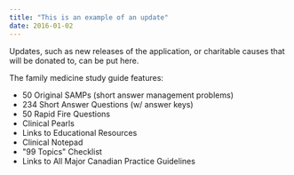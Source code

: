 ```yaml
---
title: "This is an example of an update"
date: 2016-01-02
---
```


Updates, such as new releases of the application, or charitable causes that will be donated to, can be put here.

The family medicine study guide features:

- 50 Original SAMPs (short answer management problems)
- 234 Short Answer Questions (w/ answer keys)
- 50 Rapid Fire Questions 
- Clinical Pearls 
- Links to Educational Resources
- Clinical Notepad
- "99 Topics" Checklist
- Links to All Major Canadian Practice Guidelines